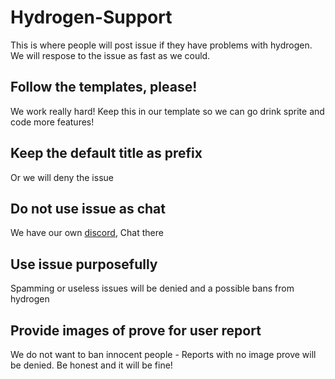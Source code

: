 # Hydrogen-Support
This is where people will post issue if they have problems with hydrogen. We will respose to the issue as fast as we could.

## Follow the templates, please!

We work really hard! Keep this in our template so we can go drink sprite and code more features!

## Keep the default title as prefix

Or we will deny the issue

## Do not use issue as chat

We have our own [discord](https://discord.gg/97WZQ9p), Chat there

## Use issue purposefully

Spamming or useless issues will be denied and a possible bans from hydrogen

## Provide images of prove for user report

We do not want to ban innocent people - Reports with no image prove will be denied. Be honest and it will be fine!
